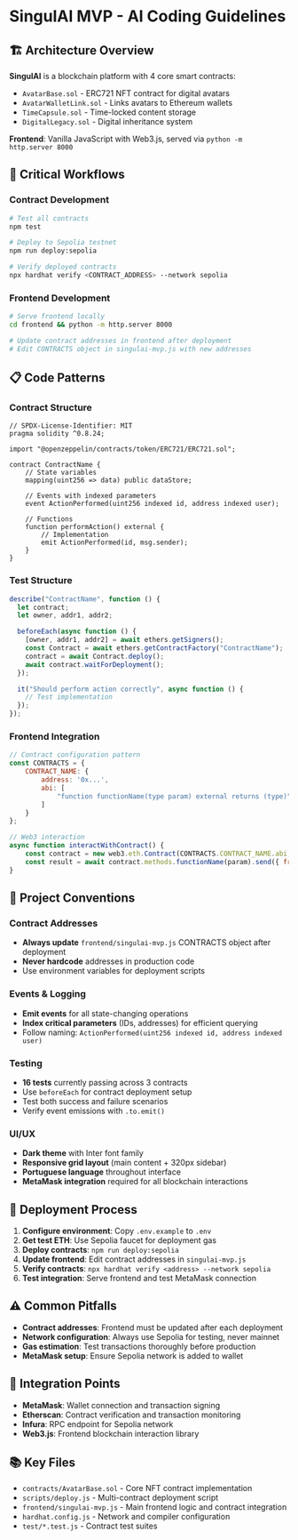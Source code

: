 # SingulAI MVP - AI Coding Guidelines

## 🏗️ Architecture Overview

**SingulAI** is a blockchain platform with 4 core smart contracts:
- `AvatarBase.sol` - ERC721 NFT contract for digital avatars
- `AvatarWalletLink.sol` - Links avatars to Ethereum wallets
- `TimeCapsule.sol` - Time-locked content storage
- `DigitalLegacy.sol` - Digital inheritance system

**Frontend**: Vanilla JavaScript with Web3.js, served via `python -m http.server 8000`

## 🔧 Critical Workflows

### Contract Development
```bash
# Test all contracts
npm test

# Deploy to Sepolia testnet
npm run deploy:sepolia

# Verify deployed contracts
npx hardhat verify <CONTRACT_ADDRESS> --network sepolia
```

### Frontend Development
```bash
# Serve frontend locally
cd frontend && python -m http.server 8000

# Update contract addresses in frontend after deployment
# Edit CONTRACTS object in singulai-mvp.js with new addresses
```

## 📋 Code Patterns

### Contract Structure
```solidity
// SPDX-License-Identifier: MIT
pragma solidity ^0.8.24;

import "@openzeppelin/contracts/token/ERC721/ERC721.sol";

contract ContractName {
    // State variables
    mapping(uint256 => data) public dataStore;
    
    // Events with indexed parameters
    event ActionPerformed(uint256 indexed id, address indexed user);
    
    // Functions
    function performAction() external {
        // Implementation
        emit ActionPerformed(id, msg.sender);
    }
}
```

### Test Structure
```javascript
describe("ContractName", function () {
  let contract;
  let owner, addr1, addr2;

  beforeEach(async function () {
    [owner, addr1, addr2] = await ethers.getSigners();
    const Contract = await ethers.getContractFactory("ContractName");
    contract = await Contract.deploy();
    await contract.waitForDeployment();
  });

  it("Should perform action correctly", async function () {
    // Test implementation
  });
});
```

### Frontend Integration
```javascript
// Contract configuration pattern
const CONTRACTS = {
    CONTRACT_NAME: {
        address: '0x...',
        abi: [
            "function functionName(type param) external returns (type)"
        ]
    }
};

// Web3 interaction
async function interactWithContract() {
    const contract = new web3.eth.Contract(CONTRACTS.CONTRACT_NAME.abi, CONTRACTS.CONTRACT_NAME.address);
    const result = await contract.methods.functionName(param).send({ from: accounts[0] });
}
```

## 🎯 Project Conventions

### Contract Addresses
- **Always update** `frontend/singulai-mvp.js` CONTRACTS object after deployment
- **Never hardcode** addresses in production code
- Use environment variables for deployment scripts

### Events & Logging
- **Emit events** for all state-changing operations
- **Index critical parameters** (IDs, addresses) for efficient querying
- Follow naming: `ActionPerformed(uint256 indexed id, address indexed user)`

### Testing
- **16 tests** currently passing across 3 contracts
- Use `beforeEach` for contract deployment setup
- Test both success and failure scenarios
- Verify event emissions with `.to.emit()`

### UI/UX
- **Dark theme** with Inter font family
- **Responsive grid layout** (main content + 320px sidebar)
- **Portuguese language** throughout interface
- **MetaMask integration** required for all blockchain interactions

## 🚀 Deployment Process

1. **Configure environment**: Copy `.env.example` to `.env`
2. **Get test ETH**: Use Sepolia faucet for deployment gas
3. **Deploy contracts**: `npm run deploy:sepolia`
4. **Update frontend**: Edit contract addresses in `singulai-mvp.js`
5. **Verify contracts**: `npx hardhat verify <address> --network sepolia`
6. **Test integration**: Serve frontend and test MetaMask connection

## ⚠️ Common Pitfalls

- **Contract addresses**: Frontend must be updated after each deployment
- **Network configuration**: Always use Sepolia for testing, never mainnet
- **Gas estimation**: Test transactions thoroughly before production
- **MetaMask setup**: Ensure Sepolia network is added to wallet

## 🔗 Integration Points

- **MetaMask**: Wallet connection and transaction signing
- **Etherscan**: Contract verification and transaction monitoring
- **Infura**: RPC endpoint for Sepolia network
- **Web3.js**: Frontend blockchain interaction library

## 📚 Key Files

- `contracts/AvatarBase.sol` - Core NFT contract implementation
- `scripts/deploy.js` - Multi-contract deployment script
- `frontend/singulai-mvp.js` - Main frontend logic and contract integration
- `hardhat.config.js` - Network and compiler configuration
- `test/*.test.js` - Contract test suites